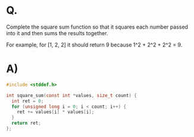 # Q.
Complete the square sum function so that it squares each number passed into it and then sums the results together.

For example, for [1, 2, 2] it should return 9 because 1^2 + 2^2 + 2^2 = 9.

# A)
```c
#include <stddef.h>

int square_sum(const int *values, size_t count) {
  int ret = 0;
  for (unsigned long i = 0; i < count; i++) {
    ret += values[i] * values[i];
  }
  return ret;
};
